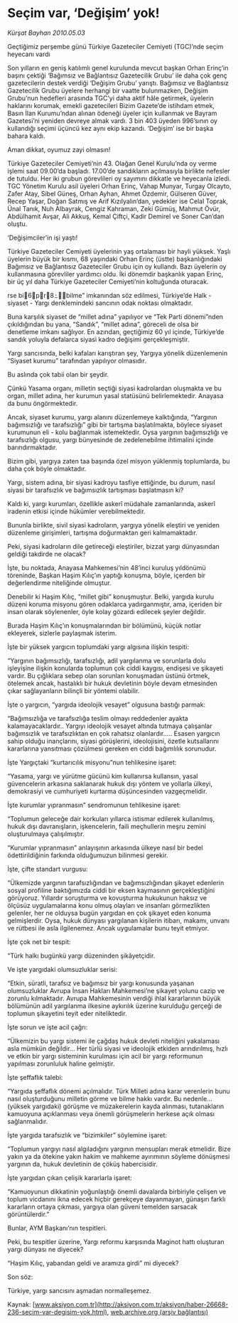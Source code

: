 # Seçim var, ‘Değişim’ yok!

*Kürşat Bayhan 2010.05.03*

<font class="agenda2NewsSpot">
 Geçtiğimiz perşembe günü Türkiye Gazeteciler Cemiyeti (TGC)’nde seçim heyecanı vardı
</font>
<font class="newsDetail">
 <p class="MsoNormal">
  Son yılların en geniş katılımlı genel kurulunda mevcut başkan Orhan Erinç’in başını çektiği ‘Bağımsız ve Bağlantısız Gazetecilik Grubu’ ile daha çok genç gazetecilerin destek verdiği ‘Değişim Grubu’ yarıştı. Bağımsız ve Bağlantısız Gazetecilik Grubu üyelere herhangi bir vaatte bulunmazken, Değişim Grubu’nun hedefleri arasında TGC’yi daha aktif hâle getirmek, üyelerin haklarını korumak, emekli gazetecileri Bizim Gazete’de istihdam etmek, Basın İlan Kurumu’ndan alınan ödeneği üyeler için kullanmak ve Bayram Gazetesi’ni yeniden devreye almak vardı. 3 bin 403 üyeden 996’sının oy kullandığı seçimi üçüncü kez aynı ekip kazandı. ‘Değişim’ ise bir başka bahara kaldı.
 </p>
 <p class="MsoNormal">
  Aman dikkat, oyumuz zayi olmasın!
 </p>
 <p class="MsoNormal">
  Türkiye Gazeteciler Cemiyeti’nin 43. Olağan Genel Kurulu’nda oy verme işlemi saat 09.00’da başladı. 17.00’de sandıkların açılmasıyla birlikte nefesler de tutuldu. Her iki grubun görevlileri oy sayımını dikkatle ve heyecanla izledi. TGC Yönetim Kurulu asil üyeleri Orhan Erinç, Vahap Munyar, Turgay Olcayto, Zafer Atay, Sibel Güneş, Orhan Ayhan, Ahmet Özdemir, Gülseren Güver, Recep Yaşar, Doğan Satmış ve Arif Kızılyalın’dan, yedekler ise Celal Toprak, Ünal Tanık, Nuh Albayrak, Cengiz Kahraman, Zeki Gümüş, Mahmut Övür, Abdülhamit Avşar, Ali Akkuş, Kemal Çiftçi, Kadir Demirel ve Soner Can’dan oluştu.
 </p>
 <p class="MsoNormal">
  ‘Değişimciler’in işi yaştı!
 </p>
 <p class="MsoNormal">
  Türkiye Gazeteciler Cemiyeti üyelerinin yaş ortalaması bir hayli yüksek. Yaşlı üyelerin büyük bir kısmı, 68 yaşındaki Orhan Erinç (üstte) başkanlığındaki Bağımsız ve Bağlantısız Gazeteciler Grubu için oy kullandı. Bazı üyelerin oy kullanmasına görevliler yardımcı oldu. İki dönemdir başkanlık yapan Erinç, bir üç yıl daha Türkiye Gazeteciler Cemiyeti’nin koltuğunda oturacak.
 </p>
 <!--EndFragment-->
 rse bi6pr8ߑbilme” imkanından söz edilmesi, Türkiye’de Halk - siyaset - Yargı denklemindeki sancının odak noktası olmaktadır.
 <span>
 </span>
 <p>
 </p>
 <p class="MsoNormal">
  Buna karşılık siyaset de “millet adına” yapılıyor ve “Tek Parti dönemi”nden çıkıldığından bu yana, “Sandık”,
  <span>
  </span>
  “millet adına”, göreceli de olsa bir denetleme imkanı sağlıyor. En azından, geçtiğimiz 60 yıl içinde, Türkiye’de sandık yoluyla defalarca siyasi kadro değişimi gerçekleşmiştir.
 </p>
 <p class="MsoNormal">
  Yargı sancısında, belki kafaları karıştıran şey, Yargıya yönelik düzenlemenin “Siyaset kurumu” tarafından yapılıyor olmasıdır.
  <span>
  </span>
 </p>
 <p class="MsoNormal">
  Bu aslında çok tabii olan bir şeydir.
 </p>
 <p class="MsoNormal">
  Çünkü Yasama organı, milletin seçtiği siyasi kadrolardan oluşmakta ve bu organ, millet adına, her kurumun yasal statüsünü belirlemektedir. Anayasa da bunu öngörmektedir.
 </p>
 <p class="MsoNormal">
  Ancak, siyaset kurumu, yargı alanını düzenlemeye kalktığında, “Yargının bağımsızlığı ve tarafsızlığı” gibi bir tartışma başlatılmakta, böylece siyaset kurumunun eli - kolu bağlanmak istemektedir. Oysa yargının bağımsızlığı ve tarafsızlığı olgusu, yargı bünyesinde de zedelenebilme ihtimalini içinde barındırmaktadır.
 </p>
 <p class="MsoNormal">
  Bizim gibi, yargıya zaten taa başında özel misyon yüklenmiş toplumlarda, bu daha çok böyle olmaktadır.
 </p>
 <p class="MsoNormal">
  Yargı, sistem adına, bir siyasi kadroyu tasfiye ettiğinde, bu durum, nasıl siyasi bir tarafsızlık ve bağımsızlık tartışması başlatmasın ki?
 </p>
 <p class="MsoNormal">
  Kaldı ki, yargı kurumları, özellikle askerî müdahale zamanlarında, askerî iradenin etkisi içinde hükümler verebilmektedir.
 </p>
 <p class="MsoNormal">
  Bununla birlikte, sivil siyasi kadroların, yargıya yönelik eleştiri ve yeniden düzenleme girişimleri, tartışma doğurmaktan geri kalmamaktadır.
 </p>
 <p class="MsoNormal">
  Peki, siyasi kadroların dile getireceği eleştiriler, bizzat yargı dünyasından geldiği takdirde ne olacak?
 </p>
 <p class="MsoNormal">
  İşte, bu noktada, Anayasa Mahkemesi’nin 48’inci kuruluş yıldönümü töreninde, Başkan Haşim Kılıç’ın yaptığı konuşma, böyle, içerden bir değerlendirme niteliğinde olmuştur.
 </p>
 <p class="MsoNormal">
  Denebilir ki Haşim Kılıç, “millet gibi” konuşmuştur. Belki, yargıda kurulu düzeni koruma misyonu gören odaklarca yadırganmıştır, ama, içeriden bir insan olarak söylenenler, öyle kolay gözardı edilecek şeyler değildir.
 </p>
 <p class="MsoNormal">
  Burada Haşim Kılıç’ın konuşmalarından bir bölümünü, küçük notlar ekleyerek, sizlerle paylaşmak isterim.
 </p>
 <p class="MsoNormal">
  İşte bir yüksek yargıcın toplumdaki yargı algısına ilişkin tespiti:
 </p>
 <p class="MsoNormal">
  “Yargının bağımsızlığı, tarafsızlığı, adil yargılanma ve sorunlarla dolu işleyişine ilişkin konularda toplumun çok ciddi kaygısı, endişesi ve şikayeti vardır. Bu çığlıklara sebep olan sorunları konuşmadan üstünü örtmek, ötelemek ancak, hastalıklı bir hukuk devletinin böyle devam etmesinden çıkar sağlayanların bilinçli bir yöntemi olabilir.
 </p>
 <p class="MsoNormal">
  İşte o yargıcın, “yargıda ideolojik vesayet” olgusuna bastığı parmak:
 </p>
 <p class="MsoNormal">
  “Bağımsızlığa ve tarafsızlığa teslim olmayı reddedenler ayakta kalamayacaklardır.. Yargıyı ideolojik vesayet altında tutmaya çalışanlar bağımsızlık ve tarafsızlıktan en çok rahatsız olanlardır..... Esasen yargıcın sahip olduğu inançlarını, siyasi görüşlerini, ideolojisini, özetle kutsallarını kararlarına yansıtması çözülmesi gereken en ciddi bağımlılık sorunudur.
 </p>
 <p class="MsoNormal">
  İşte Yargıçtaki “kurtarıcılık misyonu”nun tehlikesine işaret:
 </p>
 <p class="MsoNormal">
  “Yasama, yargı ve yürütme gücünü kim kullanırsa kullansın, yasal güvencelerin arkasına saklanarak hukuk dışı yöntem ve yollarla ülkeyi, demokrasiyi ve cumhuriyeti kurtarma düşüncesinden vazgeçmelidir.
 </p>
 <p class="MsoNormal">
  İşte kurumlar yıpranmasın” sendromunun tehlikesine işaret:
 </p>
 <p class="MsoNormal">
  “Toplumun geleceğe dair korkuları yıllarca istismar edilerek kullanılmış, hukuk dışı davranışların, işkencelerin, faili meçhullerin meşru zemini oluşturulmaya çalışılmıştır.
 </p>
 <p class="MsoNormal">
  “Kurumlar yıpranmasın” anlayışının arkasında ülkeye nasıl bir bedel ödettirildiğinin farkında olduğumuzun bilinmesi gerekir.
 </p>
 <p class="MsoNormal">
  İşte, çifte standart vurgusu:
 </p>
 <p class="MsoNormal">
  “Ülkemizde yargının tarafsızlığından ve bağımsızlığından şikayet edenlerin sosyal profiline baktığımızda ciddi bir eksen kaymasının gerçekleştiğini görüyoruz. Yıllardır soruşturma ve kovuşturma hukukunun haksız ve ölçüsüz uygulamalarına konu olmuş olayları ve insanları görmezlikten gelenler, her ne olduysa bugün yargıdan en çok şikayet eden konuma gelmişlerdir. Oysa, hukuk dünyası yargılanan kişilerin itibarı, makamı, unvanı ve rütbesi ile asla ilgilenemez. Ancak uygulamalar bunu teyit etmiyor.
 </p>
 <p class="MsoNormal">
  İşte çok net bir tespit:
 </p>
 <p class="MsoNormal">
  “Türk halkı bugünkü yargı düzeninden şikâyetçidir.
 </p>
 <p class="MsoNormal">
  Ve işte yargıdaki olumsuzluklar serisi:
 </p>
 <p class="MsoNormal">
  “Etkin, süratli, tarafsız ve bağımsız bir yargı konusunda yaşanan olumsuzluklar Avrupa İnsan Hakları Mahkemesi’ne şikayet yolunu cazip ve zorunlu kılmaktadır. Avrupa Mahkemesinin verdiği ihlal kararlarının büyük bölümünün adil yargılanma ilkesine aykırılık üzerine kurulduğu gerçeği de toplumun şikayetini teyit eder niteliktedir.
 </p>
 <p class="MsoNormal">
  İşte sorun ve işte acil çağrı:
 </p>
 <p class="MsoNormal">
  “Ülkemizin bu yargı sistemi ile çağdaş hukuk devleti niteliğini yakalaması asla mümkün değildir... Her türlü siyasi ve ideolojik etkiden arındırılmış, hızlı ve etkin bir yargı sisteminin kurulması için acil bir yargı reformunun yapılması zorunluluk haline gelmiştir.
 </p>
 <p class="MsoNormal">
  İşte şeffaflık talebi:
 </p>
 <p class="MsoNormal">
  “Yargıda şeffaflık dönemi açılmalıdır. Türk Milleti adına karar verenlerin bunu nasıl oluşturduğunu milletin görme ve bilme hakkı vardır. Bu nedenle... (yüksek yargıdaki) görüşme ve müzakerelerin kayda alınması, tutanakların kamuoyuna açıklanması veya önemli görüşmelerin herkese açık olması sağlanmalıdır.
 </p>
 <p class="MsoNormal">
  İşte yargıda tarafsızlık ve “bizimkiler” söylemine işaret:
 </p>
 <p class="MsoNormal">
  “Toplumun yargıyı nasıl algıladığını yargının mensupları merak etmelidir. Bize yakın ya da ötekine yakın hakim ve mahkeme ayırımının söyleme dönüşmesi yargının da, hukuk devletinin de çöküş habercisidir.
 </p>
 <p class="MsoNormal">
  İşte yargıdan çıkan çelişik kararlarla işaret:
 </p>
 <p class="MsoNormal">
  “Kamuoyunun dikkatinin yoğunlaştığı önemli davalarda birbiriyle çelişen ve toplum vicdanını ikna edecek hiçbir gerekçeye dayanmayan, günaşırı farklı kararların ortaya çıkması, yargıya olan güveni temelden sarsacak görüntülerdir.”
 </p>
 <p class="MsoNormal">
  Bunlar, AYM Başkanı’nın tespitleri.
 </p>
 <p class="MsoNormal">
  Peki, bu tespitler üzerine, Yargı reformu karşısında Maginot hattı oluşturan yargı dünyası ne diyecek?
 </p>
 <p class="MsoNormal">
  “Haşim Kılıç, yabandan geldi ve aramıza girdi” mi diyecek?
 </p>
 <p class="MsoNormal">
  Son söz:
 </p>
 <p class="MsoNormal">
  Türkiye, yargı sancısını aşmadan normalleşemez.
 </p>
</font>

Kaynak: [www.aksiyon.com.tr](http://aksiyon.com.tr/aksiyon/haber-26668-236-secim-var-degisim-yok.html), [web.archive.org (arşiv bağlantısı)](http://web.archive.org/web/20101120110521/http://aksiyon.com.tr/aksiyon/haber-26668-236-secim-var-degisim-yok.html)

